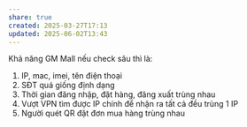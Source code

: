 ```yaml
---
share: true
created: 2025-03-27T17:13
updated: 2025-06-02T13:43
---
```

Khả năng GM Mall nếu check sâu thì là:
1. IP, mac, imei, tên điện thoại
2. SĐT quá giống định dạng
3. Thời gian đăng nhập, đặt hàng, đăng xuất trùng nhau
4. Vượt VPN tìm được IP chính để nhận ra tất cả đều trùng 1 IP
5. Người quét QR đặt đơn mua hàng trùng nhau